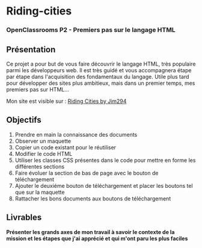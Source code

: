 # Riding-cities
### OpenClassrooms P2 - Premiers pas sur le langage HTML

## Présentation
Ce projet a pour but de vous faire découvrir le langage HTML, très populaire parmi les développeurs web. Il est très guidé et vous accompagnera étape par étape dans l'acquisition des fondamentaux du langage. Utile plus tard pour développer des sites plus ambitieux, mais dans un premier temps, mes premiers pas sur HTML...

Mon site est visible sur : [Riding Cities by Jim294](https://jim294.github.io/Riding-Cities.github.io/)

## Objectifs

1. Prendre en main la connaissance des documents
2. Observer un maquette
3. Copier un code existant pour le réutiliser
4. Modifier le code HTML
5. Utiliser les classes CSS présentes dans le code pour mettre en forme les différentes sections
6. Faire évoluer la section de bas de page avec le bouton de téléchargement
7. Ajouter le deuxiéme bouton de téléchargement et placer les boutons tel que sur la maquette
8. Rattacher les bons documents aux boutons de téléchargement

## Livrables

**Présenter les grands axes de mon travail à savoir le contexte de la mission et les étapes que j'ai apprécié et qui m'ont paru les plus faciles**

